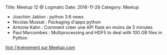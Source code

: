Title: Meetup 12 @ Logmatic
Date: 2016-11-28
Category: Meetup

- Joachim Jablon : python 3.6 news
- Nicolas Mussat : Packaging d'apps python
- Antoine Kahn : Comment créer une API flask en moins de 5 minutes
- Paul Marcombes : Multiprocessing and HDF5 to deal with 100 GB files in Python

[Voir l'évènement sur Meetup.com](https://www.meetup.com/Paris-py-Python-Django-friends/events/234963183/)
